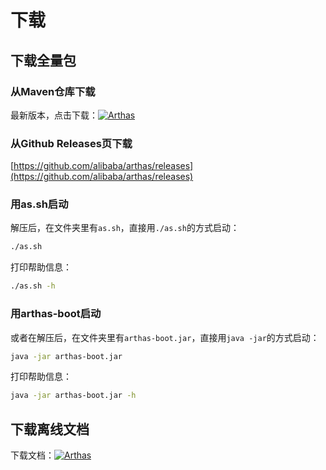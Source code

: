 下载
===

## 下载全量包

### 从Maven仓库下载

最新版本，点击下载：[![](https://img.shields.io/maven-central/v/com.taobao.arthas/arthas-packaging.svg?style=flat-square "Arthas")](https://arthas.aliyun.com/download/latest_version?mirror=aliyun)


### 从Github Releases页下载

[https://github.com/alibaba/arthas/releases](https://github.com/alibaba/arthas/releases)

### 用as.sh启动

解压后，在文件夹里有`as.sh`，直接用`./as.sh`的方式启动：

```bash
./as.sh
```

打印帮助信息：

```bash
./as.sh -h
```

### 用arthas-boot启动

或者在解压后，在文件夹里有`arthas-boot.jar`，直接用`java -jar`的方式启动：

```bash
java -jar arthas-boot.jar
```

打印帮助信息：

```bash
java -jar arthas-boot.jar -h
```



## 下载离线文档

下载文档：[![](https://img.shields.io/maven-central/v/com.taobao.arthas/arthas-packaging.svg?style=flat-square "Arthas")](https://arthas.aliyun.com/download/doc/latest_version?mirror=aliyun)

